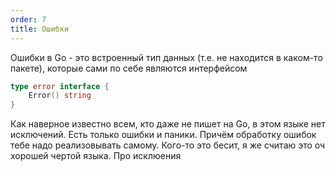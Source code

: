 ```yaml
---
order: 7
title: Ошибки
---
```


Ошибки в Go - это встроенный тип данных (т.е. не находится в каком-то пакете), которые сами по себе являются интерфейсом

```go
type error interface {
	Error() string
}
```

Как наверное известно всем, кто даже не пишет на Go, в этом языке нет исключений. Есть только ошибки и паники. Причём обработку ошибок тебе надо реализовывать самому. Кого-то это бесит, я же считаю это оч хорошей чертой языка. Про исклюения  